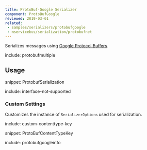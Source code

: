 ```yaml
---
title: ProtoBuf-Google Serializer
component: ProtoBufGoogle
reviewed: 2019-03-01
related:
 - samples/serializers/protobufgoogle
 - nservicebus/serialization/protobufnet
---
```


Serializes messages using [Google Protocol Buffers](https://developers.google.com/protocol-buffers/docs/reference/csharp-generated).

include: protobufmultiple


## Usage

snippet: ProtobufSerialization

include: interface-not-supported


### Custom Settings

Customizes the instance of `SerializerOptions` used for serialization.

include: custom-contenttype-key

snippet: ProtoBufContentTypeKey

include: protobufgoogleinfo
